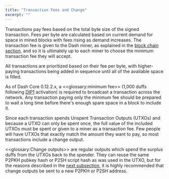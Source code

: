 ```yaml
---
title: "Transaction Fees and Change"
excerpt: ""
---
```

Transactions pay fees based on the total byte size of the signed transaction. Fees per byte are calculated based on current demand for space in mined blocks with fees rising as demand increases.  The transaction fee is given to the Dash miner, as explained in the [block chain section](core-guide-block-chain), and so it is ultimately up to each miner to choose the minimum transaction fee they will accept.

All transactions are prioritized based on their fee per byte, with higher-paying transactions being added in sequence until all of the available space is filled.

As of Dash Core 0.12.2.x, a <<glossary:minimum fee>> (1,000 duffs following [DIP1](https://github.com/dashpay/dips/blob/master/dip-0001.md) activation) is required to broadcast a transaction across the network. Any transaction paying only the minimum fee should be prepared to wait a long time before there's enough spare space in a block to include it.

Since each transaction spends Unspent Transaction Outputs (UTXOs) and because a UTXO can only be spent once, the full value of the included UTXOs must be spent or given to a miner as a transaction fee.  Few people will have UTXOs that exactly match the amount they want to pay, so most transactions include a change output.

<<glossary:Change outputs>> are regular outputs which spend the surplus duffs from the UTXOs back to the spender.  They can reuse the same P2PKH pubkey hash or P2SH script hash as was used in the UTXO, but for the reasons described in the [next subsection](core-guide-transactions-avoiding-key-reuse), it is highly recommended that change outputs be sent to a new P2PKH or P2SH address.